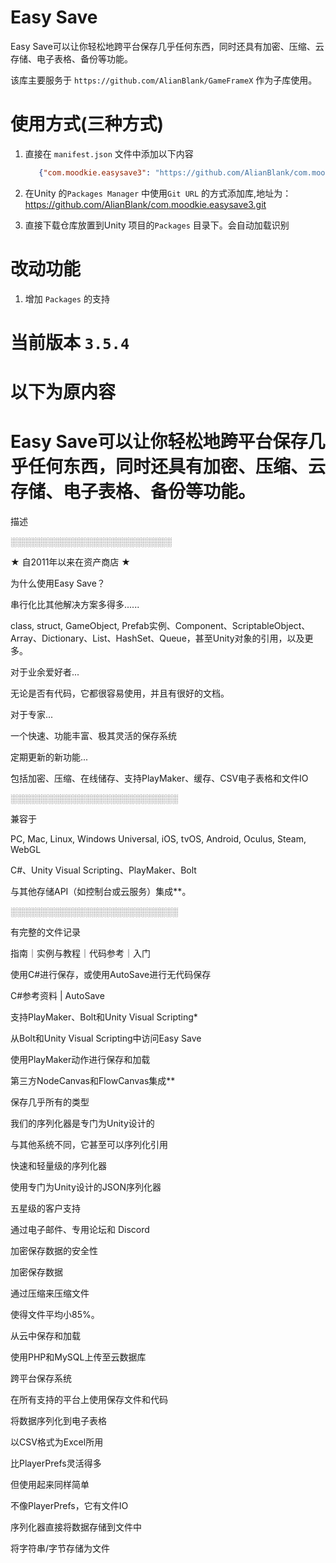 # Easy Save

Easy Save可以让你轻松地跨平台保存几乎任何东西，同时还具有加密、压缩、云存储、电子表格、备份等功能。

该库主要服务于 `https://github.com/AlianBlank/GameFrameX` 作为子库使用。


# 使用方式(三种方式)
1. 直接在 `manifest.json` 文件中添加以下内容
   ```json
      {"com.moodkie.easysave3": "https://github.com/AlianBlank/com.moodkie.easysave3.git"}
    ```
2. 在Unity 的`Packages Manager` 中使用`Git URL` 的方式添加库,地址为：https://github.com/AlianBlank/com.moodkie.easysave3.git

3. 直接下载仓库放置到Unity 项目的`Packages` 目录下。会自动加载识别

# 改动功能

1. 增加 `Packages` 的支持

# 当前版本 `3.5.4`


# 以下为原内容


# Easy Save可以让你轻松地跨平台保存几乎任何东西，同时还具有加密、压缩、云存储、电子表格、备份等功能。
描述


░░░░░░░░░░░░░░░░░░░░░░░░░░


★ 自2011年以来在资产商店 ★


为什么使用Easy Save？


串行化比其他解决方案多得多......

class, struct, GameObject, Prefab实例、Component、ScriptableObject、Array、Dictionary、List、HashSet、Queue，甚至Unity对象的引用，以及更多。


对于业余爱好者...

无论是否有代码，它都很容易使用，并且有很好的文档。


对于专家...

一个快速、功能丰富、极其灵活的保存系统


定期更新的新功能...

包括加密、压缩、在线储存、支持PlayMaker、缓存、CSV电子表格和文件IO


░░░░░░░░░░░░░░░░░░░░░░░░░░░


兼容于

PC, Mac, Linux, Windows Universal, iOS, tvOS, Android, Oculus, Steam, WebGL

C#、Unity Visual Scripting、PlayMaker、Bolt

与其他存储API（如控制台或云服务）集成**。


░░░░░░░░░░░░░░░░░░░░░░░░░░░


有完整的文件记录

指南｜实例与教程｜代码参考｜入门


使用C#进行保存，或使用AutoSave进行无代码保存

C#参考资料 | AutoSave


支持PlayMaker、Bolt和Unity Visual Scripting*

从Bolt和Unity Visual Scripting中访问Easy Save

使用PlayMaker动作进行保存和加载

第三方NodeCanvas和FlowCanvas集成**


保存几乎所有的类型

我们的序列化器是专门为Unity设计的

与其他系统不同，它甚至可以序列化引用


快速和轻量级的序列化器

使用专门为Unity设计的JSON序列化器


五星级的客户支持

通过电子邮件、专用论坛和 Discord


加密保存数据的安全性

加密保存数据


通过压缩来压缩文件

使得文件平均小85%。


从云中保存和加载

使用PHP和MySQL上传至云数据库


跨平台保存系统

在所有支持的平台上使用保存文件和代码


将数据序列化到电子表格

以CSV格式为Excel所用


比PlayerPrefs灵活得多

但使用起来同样简单


不像PlayerPrefs，它有文件IO

序列化器直接将数据存储到文件中

将字符串/字节存储为文件
